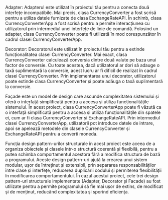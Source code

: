 Adapter: Adapterul este utilizat în proiectul tău pentru a conecta două interfețe incompatibile. Mai precis, clasa CurrencyConverter a fost scrisă pentru a utiliza datele furnizate de clasa ExchangeRateAPI. În schimb, clasa CurrencyConverterApp a fost scrisă pentru a permite interacțiunea cu utilizatorul prin intermediul unei interfețe de linie de comandă. Folosind un adapter, clasa CurrencyConverter poate fi utilizată în mod corespunzător în cadrul clasei CurrencyConverterApp.


Decorator: Decoratorul este utilizat în proiectul tău pentru a extinde funcționalitatea clasei CurrencyConverter. Mai exact, clasa CurrencyConverter calculează conversia dintre două valute pe baza unui factor de conversie. Cu toate acestea, dacă utilizatorul ar dori să adauge o taxă suplimentară la conversie, acest lucru ar fi dificil de realizat în cadrul clasei CurrencyConverter. Prin implementarea unui decorator, utilizatorul poate extinde clasa CurrencyConverter și poate adăuga o taxă suplimentară la conversie.


Façade este un model de design care ascunde complexitatea sistemului și oferă o interfață simplificată pentru a accesa și utiliza funcționalitățile sistemului. În acest proiect, clasa CurrencyConverterApp poate fi văzută ca o interfață simplificată pentru a accesa și utiliza funcționalitățile din spatele ei, cum ar fi clasa CurrencyConverter și ExchangeRateAPI. Prin intermediul clasei CurrencyConverterApp, utilizatorii pot introduce datele de intrare, apoi se apelează metodele din clasele CurrencyConverter și ExchangeRateAPI pentru a converti moneda.



Funcția design pattern-urilor structurale în acest proiect este aceea de a organiza obiectele și clasele într-o structură coerentă și flexibilă, pentru a putea schimba comportamentul acestora fără a modifica structura de bază a programului. Aceste design pattern-uri ajută la crearea unui sistem modular, ușor de întreținut și extensibil, prin separarea responsabilităților între clase și interfețe, reducerea duplicării codului și permiterea flexibilității în modificarea comportamentului. În cazul acestui proiect, cele trei design pattern-uri structurale implementate (Adapter, Decorator și Facade) au fost utilizate pentru a permite programului să fie mai ușor de extins, de modificat și de menținut, reducând complexitatea și sporind eficiența.